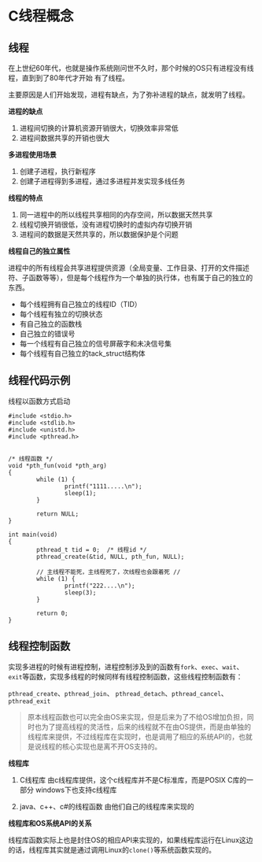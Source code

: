 # C线程概念

## 线程

在上世纪60年代，也就是操作系统刚问世不久时，那个时候的OS只有进程没有线程，直到到了80年代才开始
有了线程。

主要原因是人们开始发现，进程有缺点，为了弥补进程的缺点，就发明了线程。

**进程的缺点**

1. 进程间切换的计算机资源开销很大，切换效率非常低
2. 进程间数据共享的开销也很大

**多进程使用场景**

1. 创建子进程，执行新程序
2. 创建子进程得到多进程，通过多进程并发实现多线任务


**线程的特点**

1. 同一进程中的所以线程共享相同的内存空间，所以数据天然共享
2. 线程切换开销很低，没有进程切换时的虚拟内存切换开销
3. 进程间的数据是天然共享的，所以数据保护是个问题

**线程自己的独立属性**

进程中的所有线程会共享进程提供资源（全局变量、工作目录、打开的文件描述符、子函数等等），但是每个线程作为一个单独的执行体，也有属于自己的独立的东西。

- 每个线程拥有自己独立的线程ID（TID）
- 每个线程有独立的切换状态
- 有自己独立的函数栈
- 自己独立的错误号
- 每一个线程有自己独立的信号屏蔽字和未决信号集
- 每个线程有自己独立的tack_struct结构体





## 线程代码示例

线程以函数方式启动

```
#include <stdio.h>
#include <stdlib.h>
#include <unistd.h>
#include <pthread.h>


/* 线程函数 */
void *pth_fun(void *pth_arg)
{
        while (1) {
                printf("1111.....\n");
                sleep(1);
        }

        return NULL;
}

int main(void)
{
        pthread_t tid = 0;  /* 线程id */
        pthread_create(&tid, NULL, pth_fun, NULL);

        // 主线程不能死，主线程死了，次线程也会跟着死 //
        while (1) {
                printf("222....\n");
                sleep(3);
        }

        return 0;
}
```

## 线程控制函数

实现多进程的时候有进程控制，进程控制涉及到的函数有`fork`、`exec`、`wait`、`exit`等函数，实现多线程的时候同样有线程控制函数，这些线程控制函数有：

`pthread_create`、`pthread_join`、 `pthread_detach`、`pthread_cancel`、`pthread_exit`


>原本线程函数也可以完全由OS来实现，但是后来为了不给OS增加负担，同时也为了提高线程的灵活性，后来的线程就不在由OS提供，而是由单独的线程库来提供，不过线程库在实现时，也是调用了相应的系统API的，也就是说线程的核心实现也是离不开OS支持的。

**线程库**

1. C线程库
  由c线程库提供，这个c线程库并不是C标准库，而是POSIX C库的一部分
  windows下也支持c线程库

2. java、c++、c#的线程函数
  由他们自己的线程库来实现的


**线程库和OS系统API的关系**

线程库函数实际上也是封住OS的相应API来实现的，如果线程库运行在Linux这边的话，线程库其实就是通过调用Linux的`clone()`等系统函数实现的。
